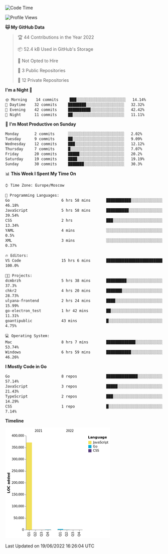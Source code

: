 <!--START_SECTION:waka-->
![Code Time](http://img.shields.io/badge/Code%20Time-347%20hrs%2014%20mins-blue)

![Profile Views](http://img.shields.io/badge/Profile%20Views-0-blue)

**🐱 My GitHub Data** 

> 🏆 44 Contributions in the Year 2022
 > 
> 📦 52.4 kB Used in GitHub's Storage 
 > 
> 🚫 Not Opted to Hire
 > 
> 📜 3 Public Repositories 
 > 
> 🔑 12 Private Repositories  
 > 
**I'm a Night 🦉** 

```text
🌞 Morning    14 commits     ███░░░░░░░░░░░░░░░░░░░░░░   14.14% 
🌆 Daytime    32 commits     ████████░░░░░░░░░░░░░░░░░   32.32% 
🌃 Evening    42 commits     ██████████░░░░░░░░░░░░░░░   42.42% 
🌙 Night      11 commits     ██░░░░░░░░░░░░░░░░░░░░░░░   11.11%

```
📅 **I'm Most Productive on Sunday** 

```text
Monday       2 commits      ░░░░░░░░░░░░░░░░░░░░░░░░░   2.02% 
Tuesday      9 commits      ██░░░░░░░░░░░░░░░░░░░░░░░   9.09% 
Wednesday    12 commits     ███░░░░░░░░░░░░░░░░░░░░░░   12.12% 
Thursday     7 commits      █░░░░░░░░░░░░░░░░░░░░░░░░   7.07% 
Friday       20 commits     █████░░░░░░░░░░░░░░░░░░░░   20.2% 
Saturday     19 commits     ████░░░░░░░░░░░░░░░░░░░░░   19.19% 
Sunday       30 commits     ███████░░░░░░░░░░░░░░░░░░   30.3%

```


📊 **This Week I Spent My Time On** 

```text
⌚︎ Time Zone: Europe/Moscow

💬 Programming Languages: 
Go                       6 hrs 58 mins       ███████████░░░░░░░░░░░░░░   46.18% 
JavaScript               5 hrs 58 mins       ██████████░░░░░░░░░░░░░░░   39.54% 
CSS                      2 hrs               ███░░░░░░░░░░░░░░░░░░░░░░   13.34% 
YAML                     4 mins              ░░░░░░░░░░░░░░░░░░░░░░░░░   0.5% 
XML                      3 mins              ░░░░░░░░░░░░░░░░░░░░░░░░░   0.37%

🔥 Editors: 
VS Code                  15 hrs 6 mins       █████████████████████████   100.0%

🐱‍💻 Projects: 
dcmbrzh                  5 hrs 38 mins       █████████░░░░░░░░░░░░░░░░   37.3% 
chkr2                    4 hrs 20 mins       ███████░░░░░░░░░░░░░░░░░░   28.73% 
ulyana-frontend          2 hrs 24 mins       ████░░░░░░░░░░░░░░░░░░░░░   15.99% 
go-electron_test         1 hr 42 mins        ██░░░░░░░░░░░░░░░░░░░░░░░   11.31% 
goantipublic             43 mins             █░░░░░░░░░░░░░░░░░░░░░░░░   4.75%

💻 Operating System: 
Mac                      8 hrs 7 mins        █████████████░░░░░░░░░░░░   53.74% 
Windows                  6 hrs 59 mins       ███████████░░░░░░░░░░░░░░   46.26%

```

**I Mostly Code in Go** 

```text
Go                       8 repos             ██████████████░░░░░░░░░░░   57.14% 
JavaScript               3 repos             █████░░░░░░░░░░░░░░░░░░░░   21.43% 
TypeScript               2 repos             ███░░░░░░░░░░░░░░░░░░░░░░   14.29% 
CSS                      1 repo              █░░░░░░░░░░░░░░░░░░░░░░░░   7.14%

```


**Timeline**

![Chart not found](https://raw.githubusercontent.com/jeezft/jeezft/main/charts/bar_graph.png) 


 Last Updated on 19/06/2022 16:26:04 UTC
<!--END_SECTION:waka-->

